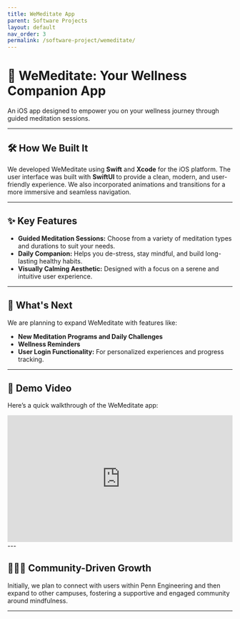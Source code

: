 ```yaml
---
title: WeMeditate App
parent: Software Projects
layout: default
nav_order: 3
permalink: /software-project/wemeditate/
---
```


# 📱 WeMeditate: Your Wellness Companion App

An iOS app designed to empower you on your wellness journey through guided meditation sessions.

---

## 🛠️ How We Built It

We developed WeMeditate using **Swift** and **Xcode** for the iOS platform. The user interface was built with **SwiftUI** to provide a clean, modern, and user-friendly experience. We also incorporated animations and transitions for a more immersive and seamless navigation.

---

## ✨ Key Features

- **Guided Meditation Sessions:** Choose from a variety of meditation types and durations to suit your needs.
- **Daily Companion:** Helps you de-stress, stay mindful, and build long-lasting healthy habits.
- **Visually Calming Aesthetic:** Designed with a focus on a serene and intuitive user experience.

---

## 🚀 What's Next

We are planning to expand WeMeditate with features like:

- **New Meditation Programs and Daily Challenges**
- **Wellness Reminders**
- **User Login Functionality:** For personalized experiences and progress tracking.

---

## 🎥 Demo Video

Here’s a quick walkthrough of the WeMeditate app:

<div style="position:relative;padding-bottom:56.25%;height:0;overflow:hidden;">
  <iframe src="https://www.youtube.com/embed/kTgs8VgtaGw" 
          style="position:absolute;top:0;left:0;width:100%;height:100%;" 
          frameborder="0" 
          allow="accelerometer; autoplay; clipboard-write; encrypted-media; gyroscope; picture-in-picture" 
          allowfullscreen>
  </iframe>
</div>
---

## 🧑‍🤝‍🧑 Community-Driven Growth

Initially, we plan to connect with users within Penn Engineering and then expand to other campuses, fostering a supportive and engaged community around mindfulness.

---